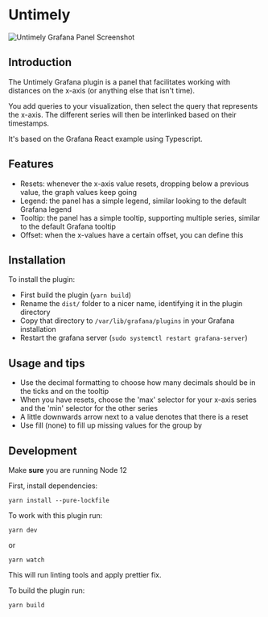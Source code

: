 # Untimely

![Untimely Grafana Panel Screenshot](https://www.factry.io/blog/introducing-the-untimely-grafana-panel/panel.png "Untimely Grafana Panel Screenshot")

## Introduction
The Untimely Grafana plugin is a panel that facilitates working with distances on the x-axis (or anything else that isn't time).

You add queries to your visualization, then select the query that represents the x-axis. The different series will then be interlinked
based on their timestamps.

It's based on the Grafana React example using Typescript.

## Features

- Resets: whenever the x-axis value resets, dropping below a previous value, the graph values keep going
- Legend: the panel has a simple legend, similar looking to the default Grafana legend
- Tooltip: the panel has a simple tooltip, supporting multiple series, similar to the default Grafana tooltip
- Offset: when the x-values have a certain offset, you can define this

## Installation
To install the plugin:

- First build the plugin (`yarn build`)
- Rename the `dist/` folder to a nicer name, identifying it in the plugin directory
- Copy that directory to `/var/lib/grafana/plugins` in your Grafana installation
- Restart the grafana server (`sudo systemctl restart grafana-server`)

## Usage and tips
- Use the decimal formatting to choose how many decimals should be in the ticks and on the tooltip
- When you have resets, choose the 'max' selector for your x-axis series and the 'min' selector for the other series
- A little downwards arrow next to a value denotes that there is a reset
- Use fill (none) to fill up missing values for the group by

## Development
Make **sure** you are running Node 12

First, install dependencies:
```
yarn install --pure-lockfile
```

To work with this plugin run:
```
yarn dev
```

or
```
yarn watch
```

This will run linting tools and apply prettier fix.


To build the plugin run:
```
yarn build
```
